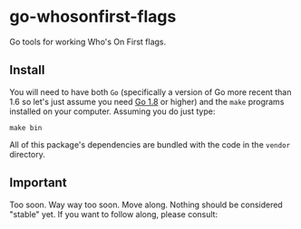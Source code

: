 # go-whosonfirst-flags

Go tools for working Who's On First flags.

## Install

You will need to have both `Go` (specifically a version of Go more recent than 1.6 so let's just assume you need [Go 1.8](https://golang.org/dl/) or higher) and the `make` programs installed on your computer. Assuming you do just type:

```
make bin
```

All of this package's dependencies are bundled with the code in the `vendor` directory.

## Important

Too soon. Way way too soon. Move along. Nothing should be considered "stable" yet. If you want to follow along, please consult:
